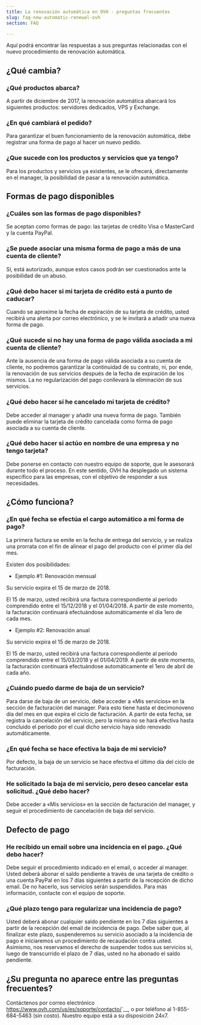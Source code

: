 ```yaml
---
title: La renovación automática en OVH - preguntas frecuentes
slug: faq-new-automatic-renewal-ovh
section: FAQ

---
```


Aquí podrá encontrar las respuestas a sus preguntas relacionadas con el nuevo procedimiento de renovación automática.

## ¿Qué cambia?

### ¿Qué productos abarca? 
A partir de diciembre de 2017, la renovación automática abarcará los siguientes productos: servidores dedicados, VPS y Exchange.

### ¿En qué cambiará el pedido?
Para garantizar el buen funcionamiento de la renovación automática, debe registrar una forma de pago al hacer un nuevo pedido.

### ¿Que sucede con los productos y servicios que ya tengo?
Para los productos y servicios ya existentes, se le ofrecerá, directamente en el manager, la posibilidad de pasar a la renovación automática. 

## Formas de pago disponibles

### ¿Cuáles son las formas de pago disponibles?
Se aceptan como formas de pago: las tarjetas de crédito Visa o MasterCard y la cuenta PayPal.

### ¿Se puede asociar una misma forma de pago a más de una cuenta de cliente?
Sí, está autorizado, aunque estos casos podrán ser cuestionados ante la posibilidad de un abuso.

### ¿Qué debo hacer si mi tarjeta de crédito está a punto de caducar?
Cuando se aproxime la fecha de expiración de su tarjeta de crédito, usted recibirá una alerta por correo electrónico, y se le invitará a añadir una nueva forma de pago. 

### ¿Qué sucede si no hay una forma de pago válida asociada a mi cuenta de cliente?
Ante la ausencia de una forma de pago válida asociada a su cuenta de cliente, no podremos garantizar la continuidad de su contrato, ni, por ende, la renovación de sus servicios después de la fecha de expiración de los mismos. La no regularización del pago conllevará la eliminación de sus servicios.

### ¿Qué debo hacer si he cancelado mi tarjeta de crédito?
Debe acceder al manager y añadir una nueva forma de pago. También puede eliminar la tarjeta de crédito cancelada como forma de pago asociada a su cuenta de cliente.

### ¿Qué debo hacer si actúo en nombre de una empresa y no tengo tarjeta? 
Debe ponerse en contacto con nuestro equipo de soporte, que le asesorará durante todo el proceso. En este sentido, OVH ha desplegado un sistema específico para las empresas, con el objetivo de responder a sus necesidades.

## ¿Cómo funciona?

### ¿En qué fecha se efectúa el cargo automático a mi forma de pago?
La primera factura se emite en la fecha de entrega del servicio, y se realiza una prorrata con el fin de alinear el pago del producto con el primer día del mes.

Existen dos posibilidades:

- Ejemplo #1: Renovación mensual

Su servicio expira el 15 de marzo de 2018.

El 15 de marzo, usted recibirá una factura correspondiente al período comprendido entre el 15/12/2018 y el 01/04/2018.
A partir de este momento, la facturación continuará efectuándose automáticamente el día 1ero de cada mes.

- Ejemplo #2: Renovación anual

Su servicio expira el 15 de marzo de 2018.

El 15 de marzo, usted recibirá una factura correspondiente al período comprendido entre el 15/03/2018 y el 01/04/2019. 
A partir de este momento, la facturación continuará efectuándose automáticamente el 1ero de abril de cada año.

### ¿Cuándo puedo darme de baja de un servicio?
Para darse de baja de un servicio, debe acceder a «Mis servicios» en la sección de facturación del manager. Para esto tiene hasta el decimonoveno día del mes en que expira el ciclo de facturación. A partir de esta fecha, se registra la cancelación del servicio, pero la misma no se hará efectiva hasta concluido el período por el cual dicho servicio haya sido renovado automáticamente.

### ¿En qué fecha se hace efectiva la baja de mi servicio?
Por defecto, la baja de un servicio se hace efectiva el último día del ciclo de facturación.

### He solicitado la baja de mi servicio, pero deseo cancelar esta solicitud. ¿Qué debo hacer?
Debe acceder a «Mis servicios» en la sección de facturación del manager, y seguir el procedimiento de cancelación de baja del servicio.

## Defecto de pago

### He recibido un email sobre una incidencia en el pago. ¿Qué debo hacer?
Debe seguir el procedimiento indicado en el email, o acceder al manager. Usted deberá abonar el saldo pendiente a través de una tarjeta de crédito o una cuenta PayPal en los 7 días siguientes a partir de la recepción de dicho email. De no hacerlo, sus servicios serán suspendidos. Para más información, contacte con el equipo de soporte.

### ¿Qué plazo tengo para regularizar una incidencia de pago?
Usted deberá abonar cualquier saldo pendiente en los 7 días siguientes a partir de la recepción del email de incidencia de pago. Debe saber que, al finalizar este plazo, suspenderemos su servicio asociado a la incidencia de pago e iniciaremos un procedimiento de recaudación contra usted. Asimismo, nos reservamos el derecho de suspender todos sus servicios si, luego de transcurrido el plazo de 7 días, usted no ha abonado el saldo pendiente.



## ¿Su pregunta no aparece entre las preguntas frecuentes?

Contáctenos por correo electrónico <https://www.ovh.com/us/es/soporte/contacto/>`__, o por teléfono al 1-855-684-5463 (sin costo). Nuestro equipo está a su disposición 24x7. 


